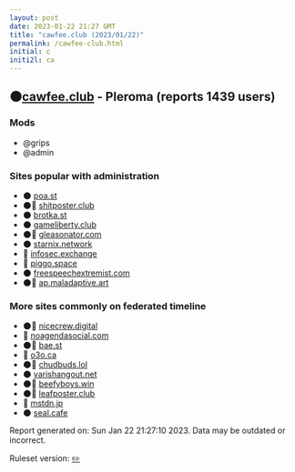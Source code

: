 ```yaml
---
layout: post
date: 2023-01-22 21:27 GMT
title: "cawfee.club (2023/01/22)"
permalink: /cawfee-club.html
initial: c
initi2l: ca
---
```


## 🌑[cawfee.club](https://cawfee.club) - Pleroma (reports 1439 users)

### Mods
 * @grips
 * @admin

### Sites popular with administration

* 🌑 [poa.st](/poa-st.html)
* 🌑🧸 [shitposter.club](/shitposter-club.html)
* 🌑 [brotka.st](/brotka-st.html)
* 🌑 [gameliberty.club](/gameliberty-club.html)
* 🌑🧸 [gleasonator.com](/gleasonator-com.html)
* 🌑 [starnix.network](/starnix-network.html)
* 🐘 [infosec.exchange](/infosec-exchange.html)
* 🐘 [piggo.space](/piggo-space.html)
* 🌑 [freespeechextremist.com](/freespeechextremist-com.html)
* 🌑🧸 [ap.maladaptive.art](/ap-maladaptive-art.html)

### More sites commonly on federated timeline

* 🌑🧸 [nicecrew.digital](/nicecrew-digital.html)
* 🐘 [noagendasocial.com](/noagendasocial-com.html)
* 🌑🧸 [bae.st](/bae-st.html)
* 🐘 [o3o.ca](/o3o-ca.html)
* 🌑🧸 [chudbuds.lol](/chudbuds-lol.html)
* 🌑 [varishangout.net](/varishangout-net.html)
* 🌑🧸 [beefyboys.win](/beefyboys-win.html)
* 🌑🧸 [leafposter.club](/leafposter-club.html)
* 🐘 [mstdn.jp](/mstdn-jp.html)
* 🌑 [seal.cafe](/seal-cafe.html)

Report generated on: Sun Jan 22 21:27:10 2023. Data may be outdated or incorrect.

Ruleset version: [✏️](/version-pencil)
